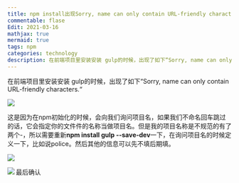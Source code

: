 ```yaml
---
title: npm install出现Sorry, name can only contain URL-friendly characters.
commentable: flase
Edit: 2021-03-16
mathjax: true
mermaid: true
tags: npm
categories: technology
description: 在前端项目里安装安装 gulp的时候，出现了如下“Sorry, name can only contain URL-friendly characters.“
---
```


在前端项目里安装安装 gulp的时候，出现了如下“Sorry, name can only contain URL-friendly characters.“

<img src="https://github.com/Smileye-v/Smileye-v.github.io/blob/main/_posts/images/2021-03-16-01.png" align="left">
<div style="clear: both;"></div>

 这是因为在npm初始化的时候，会向我们询问项目名，如果我们不命名回车跳过的话，它会指定你的文件件的名称当做项目名。但是我的项目名称是不规范的有了两个-，所以需要重新**npm install gulp --save-dev**一下，在询问项目名的时候定义一下，比如说police。然后其他的信息可以先不填后期填。
 
 <img src="https://github.com/Smileye-v/Smileye-v.github.io/blob/main/_posts/images/2021-03-16-02.png" align="left">
 <div style="clear: both;"></div>
 
 最后确认
 <img src="https://github.com/Smileye-v/Smileye-v.github.io/blob/main/_posts/images/2021-03-16-03.png" align="left">
 <div style="clear: both;"></div>